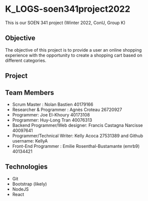 # K_LOGS-soen341project2022

This is our SOEN 341 project (Winter 2022, ConU, Group K)

## Objective

The objective of this project is to provide a user an online shopping experience with the opportunity to create a shopping cart based on different categories. 

## Project

## Team Members

* Scrum Master : Nolan Bastien 40179166  
* Researcher & Programmer : Agnès Croteau 26720927  
* Programmer: Joe El-Khoury 40173108
* Programmer: Huy-Long Tran 40076313
* Backend Programmer/Web designer: Francis Castagna Narcisse 40097641
* Programmer/Technical Writer: Kelly Acoca 27531389 and Github username: KellyA
* Front-End Programmer : Emilie Rosenthal-Bustamante (emrb9) 40134421

## Technologies

* Git
* Bootstrap (likely)
* NodeJS
* React
